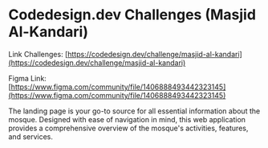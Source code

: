 # Codedesign.dev Challenges (Masjid Al-Kandari)

Link Challenges: [https://codedesign.dev/challenge/masjid-al-kandari](https://codedesign.dev/challenge/masjid-al-kandari)

Figma Link: [https://www.figma.com/community/file/1406888493442323145](https://www.figma.com/community/file/1406888493442323145)

The landing page is your go-to source for all essential information about the mosque. Designed with ease of navigation in mind, this web application provides a comprehensive overview of the mosque's activities, features, and services.
